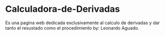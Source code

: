 # Calculadora-de-Derivadas
Es una pagina web dedicada exclusivamente al calculo de derivadas y dar tanto el resustado como el procedimiento
by: Leonardo Aguado.
